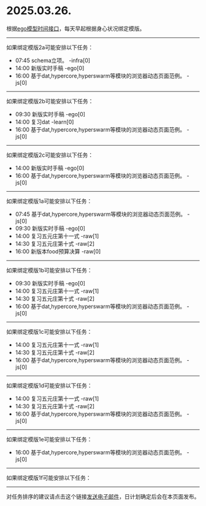 # 2025.03.26.

根据[ego模型时间接口](https://gitee.com/hyg/blog/blob/master/timeflow.md)，每天早起根据身心状况绑定模版。

---
如果绑定模版2a可能安排以下任务：

- 07:45	schema立项。 -infra[0]
- 14:00	新版实时手稿 -ego[0]
- 16:00	基于dat,hypercore,hyperswarm等模块的浏览器动态页面范例。 -js[0]

---
如果绑定模版2b可能安排以下任务：

- 09:30	新版实时手稿 -ego[0]
- 14:00	复习dat -learn[0]
- 16:00	基于dat,hypercore,hyperswarm等模块的浏览器动态页面范例。 -js[0]

---
如果绑定模版2c可能安排以下任务：

- 14:00	新版实时手稿 -ego[0]
- 16:00	基于dat,hypercore,hyperswarm等模块的浏览器动态页面范例。 -js[0]

---
如果绑定模版1a可能安排以下任务：

- 07:45	基于dat,hypercore,hyperswarm等模块的浏览器动态页面范例。 -js[0]
- 09:30	新版实时手稿 -ego[0]
- 14:00	复习五元庄第十一式 -raw[1]
- 14:30	复习五元庄第十式 -raw[2]
- 16:00	新版本food预算决算 -raw[0]

---
如果绑定模版1b可能安排以下任务：

- 09:30	新版实时手稿 -ego[0]
- 14:00	复习五元庄第十一式 -raw[1]
- 14:30	复习五元庄第十式 -raw[2]
- 16:00	基于dat,hypercore,hyperswarm等模块的浏览器动态页面范例。 -js[0]

---
如果绑定模版1c可能安排以下任务：

- 14:00	复习五元庄第十一式 -raw[1]
- 14:30	复习五元庄第十式 -raw[2]
- 16:00	基于dat,hypercore,hyperswarm等模块的浏览器动态页面范例。 -js[0]

---
如果绑定模版1d可能安排以下任务：

- 14:00	复习五元庄第十一式 -raw[1]
- 14:30	复习五元庄第十式 -raw[2]
- 16:00	基于dat,hypercore,hyperswarm等模块的浏览器动态页面范例。 -js[0]

---
如果绑定模版1e可能安排以下任务：

- 16:00	基于dat,hypercore,hyperswarm等模块的浏览器动态页面范例。 -js[0]

---
如果绑定模版1f可能安排以下任务：


---
对任务排序的建议请点击这个链接<a href="mailto:huangyg@mars22.com?subject=关于2025.03.26.任务排序的建议&body=date: 2025.03.26.%0D%0Afile: ../../blog/release/time/d.20250326.md%0D%0A---请勿修改邮件主题及以上内容---%0D%0A">发送电子邮件</a>，日计划确定后会在本页面发布。